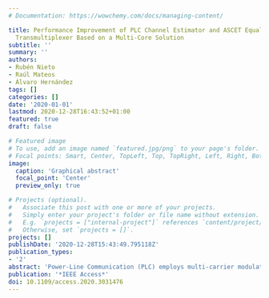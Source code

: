 ```yaml
---
# Documentation: https://wowchemy.com/docs/managing-content/

title: Performance Improvement of PLC Channel Estimator and ASCET Equalizer in a FBMC
  Transmultiplexer Based on a Multi-Core Solution
subtitle: ''
summary: ''
authors:
- Rubén Nieto
- Raúl Mateos
- Álvaro Hernández
tags: []
categories: []
date: '2020-01-01'
lastmod: 2020-12-28T16:43:52+01:00
featured: true
draft: false

# Featured image
# To use, add an image named `featured.jpg/png` to your page's folder.
# Focal points: Smart, Center, TopLeft, Top, TopRight, Left, Right, BottomLeft, Bottom, BottomRight.
image:
  caption: 'Graphical abstract'
  focal_point: 'Center'
  preview_only: true

# Projects (optional).
#   Associate this post with one or more of your projects.
#   Simply enter your project's folder or file name without extension.
#   E.g. `projects = ["internal-project"]` references `content/project/deep-learning/index.md`.
#   Otherwise, set `projects = []`.
projects: []
publishDate: '2020-12-28T15:43:49.795118Z'
publication_types:
- '2'
abstract: 'Power-Line Communication (PLC) employs multi-carrier modulations, such as Filter-Bank Multi-Carrier (FBMC), to improve communications through the PLC channel and provide an efficient use of the spectrum, thus allowing higher data rates. Since one of the main drawbacks is the noisy channel with multipath and frequency-selective fading, the receiver typically includes a channel estimator and equalizer, at the expense of increasing the computational load and complexity of that receiver and making it difficult to obtain real-time solutions. In this context, this work proposes a heterogeneous System-on-Chip (SoC) architecture for the real-time implementation of a FBMC transmultiplexer that involves the channel estimation and equalization at the reception stage. For that purpose, the performance of a multi-core approach is evaluated for both the Zynq® 7000 SoC and the Zynq® UltraScale+ (US+) devices, by using a single-, dual- and quad-core solution to perform the channel estimation and the calculation of the equalizer coefficients in the ARM processor available in the proposed architecture. Two approaches have been analysed for the necessary synchronization among cores; one based on atomic instructions and the other one on interrupts. The dual-core proposal in both Zynq® 7000 and Zynq® US+ provides a x2 acceleration compared to the single-core proposal, whereas the quad-core one in Zynq®US+ does not provide a x4 acceleration as expected, due to the timing overheads of the synchronization among cores imposed by the data dependencies existing in these tasks. Experimental results include the evaluation of the processing times for each task in the algorithm, as well as the acceleration obtained by each proposal. The proposed architecture can be easily applied to other processing algorithms that may take advantage of the parallelism provided by the multi-core approach in a more efficient way, depending on their data dependencies.'
publication: '*IEEE Access*'
doi: 10.1109/access.2020.3031476
---
```

